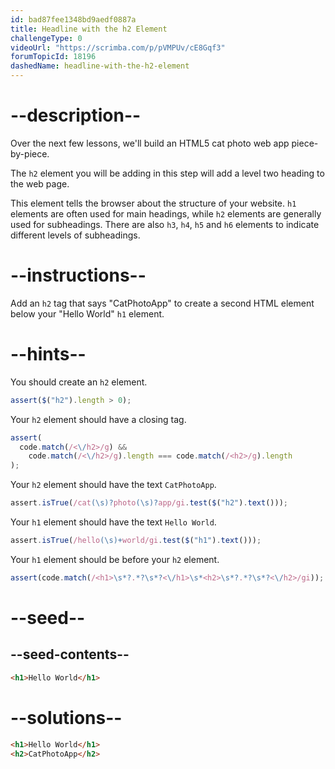 ```yaml
---
id: bad87fee1348bd9aedf0887a
title: Headline with the h2 Element
challengeType: 0
videoUrl: "https://scrimba.com/p/pVMPUv/cE8Gqf3"
forumTopicId: 18196
dashedName: headline-with-the-h2-element
---
```


# --description--

Over the next few lessons, we'll build an HTML5 cat photo web app piece-by-piece.

The `h2` element you will be adding in this step will add a level two heading to the web page.

This element tells the browser about the structure of your website. `h1` elements are often used for main headings, while `h2` elements are generally used for subheadings. There are also `h3`, `h4`, `h5` and `h6` elements to indicate different levels of subheadings.

# --instructions--

Add an `h2` tag that says "CatPhotoApp" to create a second HTML element below your "Hello World" `h1` element.

# --hints--

You should create an `h2` element.

```js
assert($("h2").length > 0);
```

Your `h2` element should have a closing tag.

```js
assert(
  code.match(/<\/h2>/g) &&
    code.match(/<\/h2>/g).length === code.match(/<h2>/g).length
);
```

Your `h2` element should have the text `CatPhotoApp`.

```js
assert.isTrue(/cat(\s)?photo(\s)?app/gi.test($("h2").text()));
```

Your `h1` element should have the text `Hello World`.

```js
assert.isTrue(/hello(\s)+world/gi.test($("h1").text()));
```

Your `h1` element should be before your `h2` element.

```js
assert(code.match(/<h1>\s*?.*?\s*?<\/h1>\s*<h2>\s*?.*?\s*?<\/h2>/gi));
```

# --seed--

## --seed-contents--

```html
<h1>Hello World</h1>
```

# --solutions--

```html
<h1>Hello World</h1>
<h2>CatPhotoApp</h2>
```
